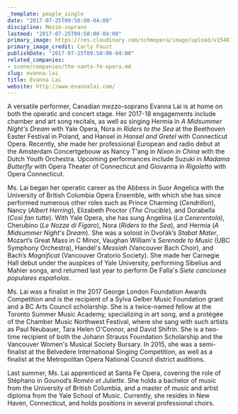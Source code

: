 ```yaml
---
_template: people_single
date: "2017-07-25T09:50:00-04:00"
discipline: Mezzo-soprano
lastmod: "2017-07-25T09:50:00-04:00"
primary_image: https://res.cloudinary.com/schmopera/image/upload/v1546743470/media/2019/01/EvannaLai.jpg
primary_image_credit: Carly Faust
publishDate: "2017-07-25T09:50:00-04:00"
related_companies:
- scene/companies/the-santa-fe-opera.md
slug: evanna-lai
title: Evanna Lai
website: http://www.evannalai.com/
---
```

A versatile performer, Canadian mezzo-soprano Evanna Lai is at home on both the operatic and concert stage. Her 2017-18 engagements include chamber and art song recitals, as well as singing Hermia in *A Midsummer Night's Dream* with Yale Opera, Nora in *Riders to the Sea* at the Beethoven Easter Festival in Poland, and Hansel in *Hansel and Gretel* with Connecticut Opera. Recently, she made her professional European and radio debut at the Amsterdam Concertgebouw as Nancy T'ang in *Nixon in China* with the Dutch Youth Orchestra. Upcoming performances include Suzuki in *Madama Butterfly* with Opera Theater of Connecticut and Giovanna in *Rigoletto* with Opera Connecticut.

Ms. Lai began her operatic career as the Abbess in Suor Angelica with the University of British Columbia Opera Ensemble, with which she has since performed numerous other roles such as Prince Charming (*Cendrillon*), Nancy (*Albert Herring*), Elizabeth Proctor (*The Crucible*), and Dorabella (*Così fan tutte*). With Yale Opera, she has sung Angelina (*La Cenerentola*), Cherubino (*Le Nozze di Figaro*), Nora (*Riders to the Sea*), and Hermia (*A Midsummer Night's Dream*). She was a soloist in Dvořák’s *Stabat Mater*, Mozart’s Great Mass in C Minor, Vaughan William's *Serenade to Music* (UBC Symphony Orchestra), Handel's *Messiah* (Vancouver Bach Choir), and Bach’s *Magnificat* (Vancouver Oratorio Society). She made her Carnegie Hall debut under the auspices of Yale University, performing Sibelius and Mahler songs, and returned last year to perform De Falla's *Siete canciones populares españolas*.

Ms. Lai was a finalist in the 2017 George London Foundation Awards Competition and is the recipient of a Sylva Gelber Music Foundation grant and a BC Arts Council scholarship. She is a twice-named fellow at the Toronto Summer Music Academy, specializing in art song, and a protégée of the Chamber Music Northwest Festival, where she sang with such artists as Paul Neubauer, Tara Helen O'Connor, and David Shifrin. She is a two-time recipient of both the Johann Strauss Foundation Scholarship and the Vancouver Women's Musical Society Bursary. In 2015, she was a semi-finalist at the Belvedere International Singing Competition, as well as a finalist at the Metropolitan Opera National Council district auditions.

Last summer, Ms. Lai apprenticed at Santa Fe Opera, covering the role of Stéphano in Gounod’s *Roméo et Juliette*. She holds a bachelor of music from the University of British Columbia, and a master of music and artist diploma from the Yale School of Music. Currently, she resides in New Haven, Connecticut, and holds positions in several professional choirs.